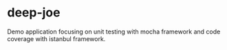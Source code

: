 # deep-joe
Demo application focusing on unit testing with mocha framework and code coverage with istanbul framework.
